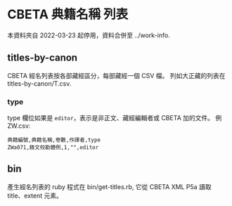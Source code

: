 # CBETA 典籍名稱 列表

本資料夾自 2022-03-23 起停用，資料合併至 ../work-info.

## titles-by-canon

CBETA 經名列表按各部藏經區分，每部藏經一個 CSV 檔。
列如大正藏的列表在 titles-by-canon/T.csv.

### type

type 欄位如果是 `editor`，表示是非正文、藏經編輯者或 CBETA 加的文件。
例 ZW.csv:

    典籍編號,典籍名稱,卷數,作譯者,type
    ZWa071,錄文校勘體例,1,"",editor

## bin

產生經名列表的 ruby 程式在 bin/get-titles.rb,
它從 CBETA XML P5a 讀取 title、extent 元素。
